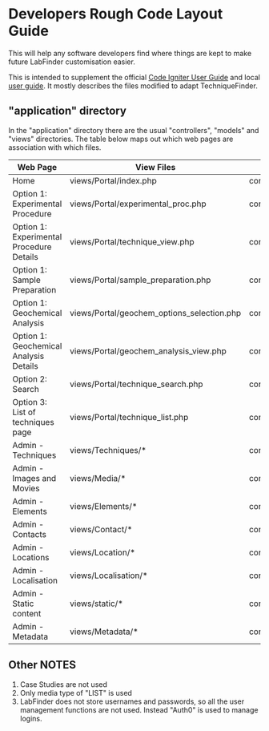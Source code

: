 # Developers Rough Code Layout Guide

This will help any software developers find where things are kept to make future LabFinder customisation easier.

This is intended to supplement the official [Code Igniter User Guide](https://codeigniter.com/user_guide/index.html) and local [user guide](user_guide).
It mostly describes the files modified to adapt TechniqueFinder.

## "application" directory

In the "application" directory there are the usual "controllers", "models" and "views" directories.
The table below maps out which web pages are association with which files.

| Web Page                                | View Files                                 |  Controller Files                | Model File                      |
|-----------------------------------------|--------------------------------------------|----------------------------------|---------------------------------|
| Home                                    | views/Portal/index.php                     | controllers/Portal.php           |                                 |
| Option 1: Experimental Procedure        | views/Portal/experimental_proc.php         | controllers/Portal.php           | models/ExperimentalProc_model.php |
| Option 1: Experimental Procedure Details | views/Portal/technique_view.php           | controllers/Portal.php           | models/Techniques_model.php |
| Option 1: Sample Preparation            | views/Portal/sample_preparation.php        | controllers/Portal.php           | models/SamplePrep_model.php,  models/Media_model.php |
| Option 1: Geochemical Analysis          | views/Portal/geochem_options_selection.php | controllers/Portal.php           | models/OptionChoice_model.php, models/OptionCombination.php, models/Elements_model.php   |
| Option 1: Geochemical Analysis Details  | views/Portal/geochem_analysis_view.php     | controllers/Portal.php           | models/Techniques_model.php, models/Elements_model.php |
| Option 2: Search                        | views/Portal/technique_search.php          | controllers/Portal.php           | models/Techniques_model.php, models/Media_model.php |
| Option 3: List of techniques page       | views/Portal/technique_list.php            | controllers/Portal.php           | models/Techniques_model.php |
| Admin - Techniques                      | views/Techniques/*                         | controllers/Techniques.php       | models/Techniques_model.php    |     
| Admin - Images and Movies               | views/Media/*                              | controllers/Media.php            | models/Media_model.php          |     
| Admin - Elements                        | views/Elements/*                           | controllers/Elements.php         | models/Elements_model.php       | 
| Admin - Contacts                        | views/Contact/*                            | controllers/Contact.php          | models/Contact_model.php        | 
| Admin - Locations                       | views/Location/*                           | controllers/Location.php         | models/Location_model.php       | 
| Admin - Localisation                    | views/Localisation/*                       | controllers/Localisation.php     | models/Localisation_model.php   | 
| Admin - Static content                  | views/static/*                             | controllers/StaticContent.php    | models/Static_model.php         | 
| Admin - Metadata                        | views/Metadata/*                           | controllers/Metadata.php         | models/Metadata_model.php       | 


## Other NOTES ##

1) Case Studies are not used
2) Only media type of "LIST" is used
3) LabFinder does not store usernames and passwords, so all the user management functions are not used. Instead "Auth0" is used to manage logins. 
